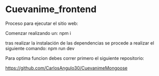 # Cuevanime_frontend
Proceso para ejecutar el sitio web:

Comenzar realizando un: npm i

tras realizar la instalación de las dependencias se procede a realizar el siguiente comando:
npm run dev

Para optima funcion debes correr primero el siguiente repositorio:

https://github.com/CarlosAngulo30/CuevanimeMongoose
